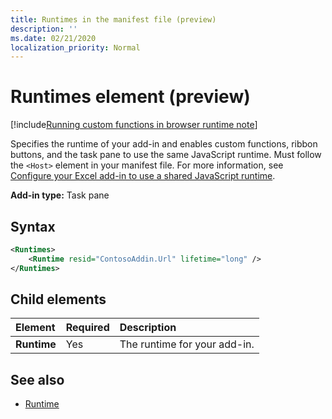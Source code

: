 ```yaml
---
title: Runtimes in the manifest file (preview)
description: ''
ms.date: 02/21/2020
localization_priority: Normal
---
```


# Runtimes element (preview)

[!include[Running custom functions in browser runtime note](../includes/excel-shared-runtime-preview-note.md)]

Specifies the runtime of your add-in and enables custom functions, ribbon buttons, and the task pane to use the same JavaScript runtime. Must follow the `<Host>` element in your manifest file. For more information, see [Configure your Excel add-in to use a shared JavaScript runtime](../../excel/configure-your-add-in-to-use-the-browser-runtime.md).

**Add-in type:** Task pane

## Syntax

```XML
<Runtimes>
    <Runtime resid="ContosoAddin.Url" lifetime="long" />
</Runtimes>
```

## Child elements

|  Element |  Required  |  Description  |
|:-----|:-----|:-----|
|  **Runtime**     | Yes |  The runtime for your add-in.

## See also

- [Runtime](runtime.md)

